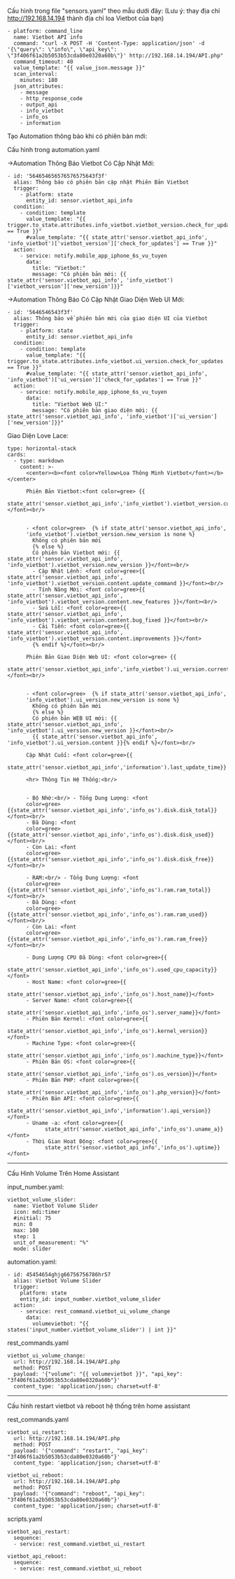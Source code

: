 Cấu hình trong file "sensors.yaml" theo mẫu dưới đây:
(Lưu ý: thay địa chỉ http://192.168.14.194 thành địa chỉ loa Vietbot của bạn)

    - platform: command_line
      name: Vietbot API info
      command: "curl -X POST -H 'Content-Type: application/json' -d '{\"query\": \"info\", \"api_key\": \"3f406f61a2b5053b53cda80e0320a60b\"}' http://192.168.14.194/API.php"
      command_timeout: 40
      value_template: "{{ value_json.message }}"
      scan_interval:
        minutes: 180
      json_attributes:
        - message
        - http_response_code
        - output_api
        - info_vietbot
        - info_os
        - information

Tạo Automation thông báo khi có phiên bản mới:

Cấu hình trong automation.yaml

->Automation Thông Báo Vietbot Có Cập Nhật Mới:

    - id: '564654656576576575643f3f'
      alias: Thông báo có phiên bản cập nhật Phiên Bản Vietbot
      trigger:
        - platform: state
          entity_id: sensor.vietbot_api_info
      condition:
        - condition: template
          value_template: "{{ trigger.to_state.attributes.info_vietbot.vietbot_version.check_for_updates == True }}"
          #value_template: "{{ state_attr('sensor.vietbot_api_info', 'info_vietbot')['vietbot_version']['check_for_updates'] == True }}"
      action:
        - service: notify.mobile_app_iphone_6s_vu_tuyen
          data:
            title: "Vietbot:"
            message: "Có phiên bản mới: {{ state_attr('sensor.vietbot_api_info', 'info_vietbot')['vietbot_version']['new_version']}}"

->Automation Thông Báo  Có Cập Nhật Giao Diện Web UI Mới:

    - id: '5646546543f3f'
      alias: Thông báo về phiên bản mới của giao diện UI của Vietbot
      trigger:
        - platform: state
          entity_id: sensor.vietbot_api_info
      condition:
        - condition: template
          value_template: "{{ trigger.to_state.attributes.info_vietbot.ui_version.check_for_updates == True }}"
          #value_template: "{{ state_attr('sensor.vietbot_api_info', 'info_vietbot')['ui_version']['check_for_updates'] == True }}"
      action:
        - service: notify.mobile_app_iphone_6s_vu_tuyen
          data:
            title: "Vietbot Web UI:"
            message: "Có phiên bản giao diện mới: {{ state_attr('sensor.vietbot_api_info', 'info_vietbot')['ui_version']['new_version']}}"


Giao Diện Love Lace:

    type: horizontal-stack
    cards:
      - type: markdown
        content: >-
          <center><b><font color=Yellow>Loa Thông Minh Vietbot</font></b></center>

          Phiên Bản Vietbot:<font color=gree> {{
          state_attr('sensor.vietbot_api_info','info_vietbot').vietbot_version.current_version}}</font><br/>


          - <font color=gree>  {% if state_attr('sensor.vietbot_api_info',
          'info_vietbot').vietbot_version.new_version is none %}
            Không có phiên bản mới
            {% else %}
            Có phiên bản Vietbot mới: {{ state_attr('sensor.vietbot_api_info', 'info_vietbot').vietbot_version.new_version }}</font><br/>
            - Cập Nhật Lệnh: <font color=gree>{{ state_attr('sensor.vietbot_api_info', 'info_vietbot').vietbot_version.content.update_command }}</font><br/>
            - Tính Năng Mới: <font color=gree>{{ state_attr('sensor.vietbot_api_info', 'info_vietbot').vietbot_version.content.new_features }}</font><br/>
            - Sửa Lỗi: <font color=gree>{{ state_attr('sensor.vietbot_api_info', 'info_vietbot').vietbot_version.content.bug_fixed }}</font><br/>
            - Cải Tiến: <font color=gree>{{ state_attr('sensor.vietbot_api_info', 'info_vietbot').vietbot_version.content.improvements }}</font>
            {% endif %}</font><br/>
        
          Phiên Bản Giao Diện Web UI: <font color=gree> {{
          state_attr('sensor.vietbot_api_info','info_vietbot').ui_version.current_version}}</font><br/>


          - <font color=gree>  {% if state_attr('sensor.vietbot_api_info',
          'info_vietbot').ui_version.new_version is none %}
            Không có phiên bản mới
            {% else %}
            Có phiên bản WEB UI mới: {{ state_attr('sensor.vietbot_api_info', 'info_vietbot').ui_version.new_version }}</font><br/>
            {{ state_attr('sensor.vietbot_api_info', 'info_vietbot').ui_version.content }}{% endif %}</font><br/>

          Cập Nhật Cuối: <font color=gree>{{
                state_attr('sensor.vietbot_api_info','information').last_update_time}}'</font>

          <hr> Thông Tin Hệ Thống:<br/>

      
          - Bộ Nhớ:<br/> - Tổng Dung Lượng: <font
          color=gree>{{state_attr('sensor.vietbot_api_info','info_os').disk.disk_total}}</font><br/>
          - Đã Dùng: <font
          color=gree>{{state_attr('sensor.vietbot_api_info','info_os').disk.disk_used}}</font><br/>
          - Còn Lại: <font
          color=gree>{{state_attr('sensor.vietbot_api_info','info_os').disk.disk_free}}</font><br/>

          - RAM:<br/> - Tổng Dung Lượng: <font
          color=gree>{{state_attr('sensor.vietbot_api_info','info_os').ram.ram_total}}</font><br/>
          - Đã Dùng: <font
          color=gree>{{state_attr('sensor.vietbot_api_info','info_os').ram.ram_used}}</font><br/>
          - Còn Lại: <font
          color=gree>{{state_attr('sensor.vietbot_api_info','info_os').ram.ram_free}}</font><br/>

          - Dung Lượng CPU Đã Dùng: <font color=gree>{{
                state_attr('sensor.vietbot_api_info','info_os').used_cpu_capacity}}</font>
          - Host Name: <font color=gree>{{
                state_attr('sensor.vietbot_api_info','info_os').host_name}}</font>
          - Server Name: <font color=gree>{{
                state_attr('sensor.vietbot_api_info','info_os').server_name}}</font>
          - Phiên Bản Kernel: <font color=gree>{{
                state_attr('sensor.vietbot_api_info','info_os').kernel_version}}</font>
          - Machine Type: <font color=gree>{{
                state_attr('sensor.vietbot_api_info','info_os').machine_type}}</font>
          - Phiên Bản OS: <font color=gree>{{
                state_attr('sensor.vietbot_api_info','info_os').os_version}}</font>
          - Phiên Bản PHP: <font color=gree>{{
                state_attr('sensor.vietbot_api_info','info_os').php_version}}</font>
          - Phiên Bản API: <font color=gree>{{
                state_attr('sensor.vietbot_api_info','information').api_version}}</font>
          - Uname -a: <font color=gree>{{
                state_attr('sensor.vietbot_api_info','info_os').uname_a}}</font>
          - Thời Gian Hoạt Động: <font color=gree>{{
                state_attr('sensor.vietbot_api_info','info_os').uptime}}</font>

______________________________________________________________________________________________
Cấu Hình Volume Trên Home Assistant

input_number.yaml:

    vietbot_volume_slider:
      name: Vietbot Volume Slider
      icon: mdi:timer
      #initial: 75
      min: 0
      max: 100
      step: 1
      unit_of_measurement: "%"
      mode: slider

automation.yaml:

    - id: 45454654ghjg66756756786hr57
      alias: Vietbot Volume Slider
      trigger:
        platform: state
        entity_id: input_number.vietbot_volume_slider
      action:
        - service: rest_command.vietbot_ui_volume_change
          data:
            volumevietbot: "{{ states('input_number.vietbot_volume_slider') | int }}"

rest_commands.yaml

    vietbot_ui_volume_change:
      url: http://192.168.14.194/API.php
      method: POST
      payload: '{"volume": "{{ volumevietbot }}", "api_key": "3f406f61a2b5053b53cda80e0320a60b"}'
      content_type: 'application/json; charset=utf-8'
________________________________________________________________________
Cấu hình restart vietbot và reboot hệ thống trên home assistant

rest_commands.yaml

    vietbot_ui_restart:
      url: http://192.168.14.194/API.php
      method: POST
      payload: '{"command": "restart", "api_key": "3f406f61a2b5053b53cda80e0320a60b"}'
      content_type: 'application/json; charset=utf-8'
  
    vietbot_ui_reboot:
      url: http://192.168.14.194/API.php
      method: POST
      payload: '{"command": "reboot", "api_key": "3f406f61a2b5053b53cda80e0320a60b"}'
      content_type: 'application/json; charset=utf-8'

scripts.yaml

    vietbot_api_restart:
      sequence:  
      - service: rest_command.vietbot_ui_restart

    vietbot_api_reboot:
      sequence:  
      - service: rest_command.vietbot_ui_reboot
      
